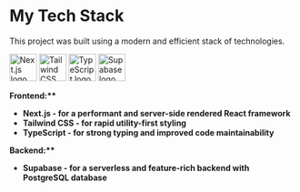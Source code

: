 
  <h1>My Tech Stack</h1>
  <p>This project was built using a modern and efficient stack of technologies.</p>
  <div class="tech-stack">
    <img src="https://th.bing.com/th/id/OIP.DBqkoCqHBUkfVfULZSAJfQAAAA?w=171&h=180&c=7&r=0&o=5&pid=1.7" height="48" width="48" alt="Next.js logo">
    <img src="https://th.bing.com/th/id/OIP.hG5pTxe85jmUCVFAV67FRQHaEb?w=286&h=180&c=7&r=0&o=5&pid=1.7" height="48" width="48" alt="Tailwind CSS logo">
    <img src="https://th.bing.com/th/id/OIP.maKe3jXsLd8flovNsX2_3QHaHa?w=168&h=180&c=7&r=0&o=5&pid=1.7" height="48" width="48" alt="TypeScript logo">
    <img src="https://th.bing.com/th/id/OIP.eLLp5IiKn6K1rNoFUsdW2gAAAA?w=160&h=180&c=7&r=0&o=5&pid=1.7" height="48" width="48" alt="Supabase logo">
  </div>
  <p><strong>Frontend:**</p>
  <ul>
    <li>Next.js - for a performant and server-side rendered React framework</li>
    <li>Tailwind CSS - for rapid utility-first styling</li>
    <li>TypeScript - for strong typing and improved code maintainability</li>
  </ul>
  <p><strong>Backend:**</p>
  <ul>
    <li>Supabase - for a serverless and feature-rich backend with PostgreSQL database</li>
  </ul>

